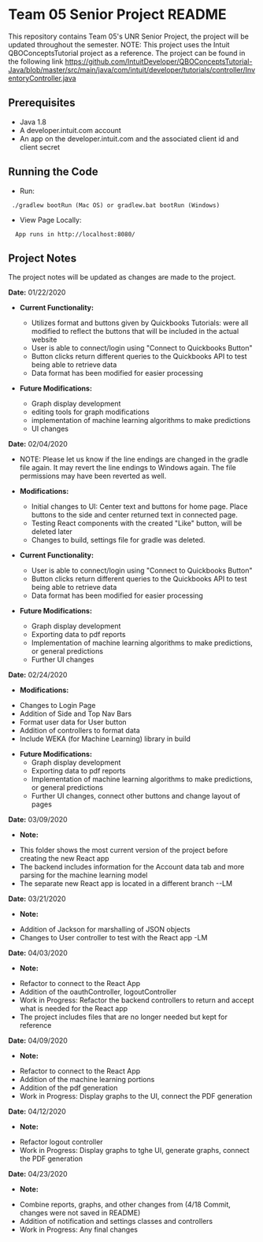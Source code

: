 # Team 05 Senior Project README
This repository contains Team 05's UNR Senior Project, the project will be updated throughout the semester.
NOTE: This project uses the Intuit QBOConceptsTutorial project as a reference. The project can be found in
the following link https://github.com/IntuitDeveloper/QBOConceptsTutorial-Java/blob/master/src/main/java/com/intuit/developer/tutorials/controller/InventoryController.java

## Prerequisites

* Java 1.8
* A developer.intuit.com account
* An app on the developer.intuit.com and the associated client id and client secret

## Running the Code

   * Run:
  ```
   ./gradlew bootRun (Mac OS) or gradlew.bat bootRun (Windows)
   ```

  * View Page Locally:
  ```
    App runs in http://localhost:8080/
   ```

## Project Notes
The project notes will be updated as changes are made to the project.

**Date:** 01/22/2020
* **Current Functionality:**
    - Utilizes format and buttons given by Quickbooks Tutorials: were all modified to reflect the buttons that will be included in the actual website
    - User is able to connect/login using "Connect to Quickbooks Button"
    - Button clicks return different queries to the Quickbooks API to test being able to retrieve data
    - Data format has been modified for easier processing

* **Future Modifications:**
    - Graph display development
    - editing tools for graph modifications
    - implementation of machine learning algorithms to make predictions
    - UI changes

**Date:** 02/04/2020
* NOTE: Please let us know if the line endings are changed in the gradle file again. It may revert the line endings to Windows again.
    The file permissions may have been reverted as well.
* **Modifications:**
  - Initial changes to UI: Center text and buttons for home page. Place buttons to the side and center returned text in connected page.
  - Testing React components with the created "Like" button, will be deleted later
  - Changes to build, settings file for gradle was deleted.

* **Current Functionality:**
   - User is able to connect/login using "Connect to Quickbooks Button"
   - Button clicks return different queries to the Quickbooks API to test being able to retrieve data
   - Data format has been modified for easier processing

* **Future Modifications:**
   - Graph display development
   - Exporting data to pdf reports
   - Implementation of machine learning algorithms to make predictions, or general predictions
   - Further UI changes

**Date:** 02/24/2020
* **Modifications:**
- Changes to Login Page
- Addition of Side and Top Nav Bars
- Format user data for User button
- Addition of controllers to format data
- Include WEKA (for Machine Learning) library in build

* **Future Modifications:**
  - Graph display development
  - Exporting data to pdf reports
  - Implementation of machine learning algorithms to make predictions, or general predictions
  - Further UI changes, connect other buttons and change layout of pages

**Date:** 03/09/2020
* **Note:**
- This folder shows the most current version of the project before creating the new React app
- The backend includes information for the Account data tab and more parsing for the machine learning model
- The separate new React app is located in a different branch --LM

**Date:** 03/21/2020
* **Note:**
- Addition of Jackson for marshalling of JSON objects
- Changes to User controller to test with the React app -LM

**Date:** 04/03/2020
* **Note:**
- Refactor to connect to the React App
- Addition of the oauthController, logoutController
- Work in Progress: Refactor the backend controllers to return and accept what is needed for the React app
- The project includes files that are no longer needed but kept for reference

**Date:** 04/09/2020
* **Note:**
- Refactor to connect to the React App
- Addition of the machine learning portions
- Addition of the pdf generation
- Work in Progress: Display graphs to the UI, connect the PDF generation

**Date:** 04/12/2020
* **Note:**
- Refactor logout controller
- Work in Progress: Display graphs to tghe UI, generate graphs, connect the PDF generation

**Date:** 04/23/2020
* **Note:**
- Combine reports, graphs, and other changes from (4/18 Commit, changes were not saved in README)
- Addition of notification and settings classes and controllers
- Work in Progress: Any final changes
